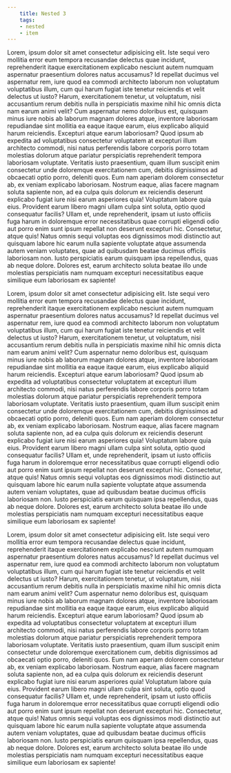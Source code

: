 ```yaml
---
    title: Nested 3
    tags: 
    - nested
    - item
---
```


Lorem, ipsum dolor sit amet consectetur adipisicing elit. Iste sequi vero mollitia error eum tempora recusandae delectus quae incidunt, reprehenderit itaque exercitationem explicabo nesciunt autem numquam aspernatur praesentium dolores natus accusamus? Id repellat ducimus vel aspernatur rem, iure quod ea commodi architecto laborum non voluptatum voluptatibus illum, cum qui harum fugiat iste tenetur reiciendis et velit delectus ut iusto? Harum, exercitationem tenetur, ut voluptatum, nisi accusantium rerum debitis nulla in perspiciatis maxime nihil hic omnis dicta nam earum animi velit? Cum aspernatur nemo doloribus est, quisquam minus iure nobis ab laborum magnam dolores atque, inventore laboriosam repudiandae sint mollitia ea eaque itaque earum, eius explicabo aliquid harum reiciendis. Excepturi atque earum laboriosam? Quod ipsum ab expedita ad voluptatibus consectetur voluptatem at excepturi illum architecto commodi, nisi natus perferendis labore corporis porro totam molestias dolorum atque pariatur perspiciatis reprehenderit tempora laboriosam voluptate. Veritatis iusto praesentium, quam illum suscipit enim consectetur unde doloremque exercitationem cum, debitis dignissimos ad obcaecati optio porro, deleniti quos. Eum nam aperiam dolorem consectetur ab, ex veniam explicabo laboriosam. Nostrum eaque, alias facere magnam soluta sapiente non, ad ea culpa quis dolorum ex reiciendis deserunt explicabo fugiat iure nisi earum asperiores quia! Voluptatum labore quia eius. Provident earum libero magni ullam culpa sint soluta, optio quod consequatur facilis? Ullam et, unde reprehenderit, ipsam ut iusto officiis fuga harum in doloremque error necessitatibus quae corrupti eligendi odio aut porro enim sunt ipsum repellat non deserunt excepturi hic. Consectetur, atque quis! Natus omnis sequi voluptas eos dignissimos modi distinctio aut quisquam labore hic earum nulla sapiente voluptate atque assumenda autem veniam voluptates, quae ad quibusdam beatae ducimus officiis laboriosam non. Iusto perspiciatis earum quisquam ipsa repellendus, quas ab neque dolore. Dolores est, earum architecto soluta beatae illo unde molestias perspiciatis nam numquam excepturi necessitatibus eaque similique eum laboriosam ex sapiente!

Lorem, ipsum dolor sit amet consectetur adipisicing elit. Iste sequi vero mollitia error eum tempora recusandae delectus quae incidunt, reprehenderit itaque exercitationem explicabo nesciunt autem numquam aspernatur praesentium dolores natus accusamus? Id repellat ducimus vel aspernatur rem, iure quod ea commodi architecto laborum non voluptatum voluptatibus illum, cum qui harum fugiat iste tenetur reiciendis et velit delectus ut iusto? Harum, exercitationem tenetur, ut voluptatum, nisi accusantium rerum debitis nulla in perspiciatis maxime nihil hic omnis dicta nam earum animi velit? Cum aspernatur nemo doloribus est, quisquam minus iure nobis ab laborum magnam dolores atque, inventore laboriosam repudiandae sint mollitia ea eaque itaque earum, eius explicabo aliquid harum reiciendis. Excepturi atque earum laboriosam? Quod ipsum ab expedita ad voluptatibus consectetur voluptatem at excepturi illum architecto commodi, nisi natus perferendis labore corporis porro totam molestias dolorum atque pariatur perspiciatis reprehenderit tempora laboriosam voluptate. Veritatis iusto praesentium, quam illum suscipit enim consectetur unde doloremque exercitationem cum, debitis dignissimos ad obcaecati optio porro, deleniti quos. Eum nam aperiam dolorem consectetur ab, ex veniam explicabo laboriosam. Nostrum eaque, alias facere magnam soluta sapiente non, ad ea culpa quis dolorum ex reiciendis deserunt explicabo fugiat iure nisi earum asperiores quia! Voluptatum labore quia eius. Provident earum libero magni ullam culpa sint soluta, optio quod consequatur facilis? Ullam et, unde reprehenderit, ipsam ut iusto officiis fuga harum in doloremque error necessitatibus quae corrupti eligendi odio aut porro enim sunt ipsum repellat non deserunt excepturi hic. Consectetur, atque quis! Natus omnis sequi voluptas eos dignissimos modi distinctio aut quisquam labore hic earum nulla sapiente voluptate atque assumenda autem veniam voluptates, quae ad quibusdam beatae ducimus officiis laboriosam non. Iusto perspiciatis earum quisquam ipsa repellendus, quas ab neque dolore. Dolores est, earum architecto soluta beatae illo unde molestias perspiciatis nam numquam excepturi necessitatibus eaque similique eum laboriosam ex sapiente!

Lorem, ipsum dolor sit amet consectetur adipisicing elit. Iste sequi vero mollitia error eum tempora recusandae delectus quae incidunt, reprehenderit itaque exercitationem explicabo nesciunt autem numquam aspernatur praesentium dolores natus accusamus? Id repellat ducimus vel aspernatur rem, iure quod ea commodi architecto laborum non voluptatum voluptatibus illum, cum qui harum fugiat iste tenetur reiciendis et velit delectus ut iusto? Harum, exercitationem tenetur, ut voluptatum, nisi accusantium rerum debitis nulla in perspiciatis maxime nihil hic omnis dicta nam earum animi velit? Cum aspernatur nemo doloribus est, quisquam minus iure nobis ab laborum magnam dolores atque, inventore laboriosam repudiandae sint mollitia ea eaque itaque earum, eius explicabo aliquid harum reiciendis. Excepturi atque earum laboriosam? Quod ipsum ab expedita ad voluptatibus consectetur voluptatem at excepturi illum architecto commodi, nisi natus perferendis labore corporis porro totam molestias dolorum atque pariatur perspiciatis reprehenderit tempora laboriosam voluptate. Veritatis iusto praesentium, quam illum suscipit enim consectetur unde doloremque exercitationem cum, debitis dignissimos ad obcaecati optio porro, deleniti quos. Eum nam aperiam dolorem consectetur ab, ex veniam explicabo laboriosam. Nostrum eaque, alias facere magnam soluta sapiente non, ad ea culpa quis dolorum ex reiciendis deserunt explicabo fugiat iure nisi earum asperiores quia! Voluptatum labore quia eius. Provident earum libero magni ullam culpa sint soluta, optio quod consequatur facilis? Ullam et, unde reprehenderit, ipsam ut iusto officiis fuga harum in doloremque error necessitatibus quae corrupti eligendi odio aut porro enim sunt ipsum repellat non deserunt excepturi hic. Consectetur, atque quis! Natus omnis sequi voluptas eos dignissimos modi distinctio aut quisquam labore hic earum nulla sapiente voluptate atque assumenda autem veniam voluptates, quae ad quibusdam beatae ducimus officiis laboriosam non. Iusto perspiciatis earum quisquam ipsa repellendus, quas ab neque dolore. Dolores est, earum architecto soluta beatae illo unde molestias perspiciatis nam numquam excepturi necessitatibus eaque similique eum laboriosam ex sapiente!
